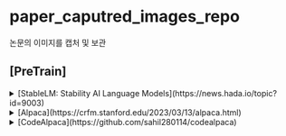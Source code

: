 
# paper_caputred_images_repo
논문의 이미지를 캡처 및 보관



## [PreTrain]
<details>
<summary>[StableLM: Stability AI Language Models](https://news.hada.io/topic?id=9003)</summary>
<div markdown="1">
  
  ```
- 3B/7B 모델을 공개, 15B/30B/65B 모델도 공개 예정이고 175B까지 계획중
- 모델은 CC BY-SA-4.0 라이센스로 출처 표기시 상업적 이용 가능
- 오픈 데이터셋인 The Pile에 기반했지만 3배 크기인 1.5T 토큰을 가지는 새로운 데이터셋으로 훈련
- 컨텍스트 길이는 4096 토큰
- PoC로 Alpaca 프로시져를 따라서 파인튜닝한 StableLM-Tuned-Alpha-7B 모델도 공개
- 5개의 대화형 데이터셋을 이용 : Stanford's Alpaca, Nomic-AI's gpt4all, RyokoAI's ShareGPT52K datasets, Databricks labs' Dolly, Anthropic's HH
- 챗봇 데모는 Hugging Face에 공개
  ```
</div>
</details>

<details>
<summary>[Alpaca](https://crfm.stanford.edu/2023/03/13/alpaca.html)</summary>

  ```
-   LLaMA 모델의 큰 약점은 질문-답변을 위한 "명령어-튜닝"이 부족하다는 것
-   OpenAI의 큰 혁신중 하나는 GPT-3에 명령어 튜닝을 추가한 것
-   스탠포드 CRFM에서 메타의 LLaMA 7B를 52K Instruction-Following 데이터를 통해서 파인튜닝
-   OpenAI의 GPT-3.5(text-davinci-003)와 비슷하게 동작하지만, 매우 작고 저렴
-   스탠포드는 여기에 52000개의 훈련 예제를 제공하고 $100 만으로 훈련 가능하게 해줌
-   가장 작은 7B 모델은 이제 라즈베리파이/모바일 폰에서도 도는데, 매우 인상적인 결과를 뽑아내줌
-   하지만, 아직 상업용은 아님(3가지 이유에서 불가능. LLaMA의 라이센스/명령어셋 데이터를 OpenAI 모델에서 만들어냄/안전조치를 설계하지 않음)
-   Alpaca는 52K의 예제와 $100의 비용으로도 7B 모델(4bit 양자화로 4GB로 줄인) 파인 튜닝이 가능하며, 최신 text-davinci-003 과 비슷한 결과를 낼수 있다는 것을 보여줌
  ```
  
</div>
</details>

<details>
<summary>[CodeAlpaca](https://github.com/sahil280114/codealpaca)</summary>



  ```
-   스탠포드 Alpaca 7B/13B 기반으로 개발자가 코딩 작업에 사용하기 좋게 튜닝한 모델
-   코드 생성에 관련된 20K 짜리 Instruction Following 데이터([`data/code_alpaca_20k.json`](https://github.com/sahil280114/codealpaca/blob/master/data/code_alpaca_20k.json)로 교체 (Self-Instruct 기술 이용)
-   데이터 생성 파이프라인을 일부 수정: 일반 작업이 아닌 코드 생성/편집/최적화에 관련되게 프롬프트를 변경
-   Hugging Face 훈련 코드와 Deepspeed 로 파인 튜닝
  ```
  
</div>
# paper_caputred_images_repo
논문의 이미지를 캡처 및 보관



## [PreTrain]
<details>
<summary>[StableLM: Stability AI Language Models](https://news.hada.io/topic?id=9003)</summary>
<div markdown="1">
  
  ```
- 3B/7B 모델을 공개, 15B/30B/65B 모델도 공개 예정이고 175B까지 계획중
- 모델은 CC BY-SA-4.0 라이센스로 출처 표기시 상업적 이용 가능
- 오픈 데이터셋인 The Pile에 기반했지만 3배 크기인 1.5T 토큰을 가지는 새로운 데이터셋으로 훈련
- 컨텍스트 길이는 4096 토큰
- PoC로 Alpaca 프로시져를 따라서 파인튜닝한 StableLM-Tuned-Alpha-7B 모델도 공개
- 5개의 대화형 데이터셋을 이용 : Stanford's Alpaca, Nomic-AI's gpt4all, RyokoAI's ShareGPT52K datasets, Databricks labs' Dolly, Anthropic's HH
- 챗봇 데모는 Hugging Face에 공개
  ```
</div>
</details>

<details>
<summary>[Alpaca](https://crfm.stanford.edu/2023/03/13/alpaca.html)</summary>

  ```
-   LLaMA 모델의 큰 약점은 질문-답변을 위한 "명령어-튜닝"이 부족하다는 것
-   OpenAI의 큰 혁신중 하나는 GPT-3에 명령어 튜닝을 추가한 것
-   스탠포드 CRFM에서 메타의 LLaMA 7B를 52K Instruction-Following 데이터를 통해서 파인튜닝
-   OpenAI의 GPT-3.5(text-davinci-003)와 비슷하게 동작하지만, 매우 작고 저렴
-   스탠포드는 여기에 52000개의 훈련 예제를 제공하고 $100 만으로 훈련 가능하게 해줌
-   가장 작은 7B 모델은 이제 라즈베리파이/모바일 폰에서도 도는데, 매우 인상적인 결과를 뽑아내줌
-   하지만, 아직 상업용은 아님(3가지 이유에서 불가능. LLaMA의 라이센스/명령어셋 데이터를 OpenAI 모델에서 만들어냄/안전조치를 설계하지 않음)
-   Alpaca는 52K의 예제와 $100의 비용으로도 7B 모델(4bit 양자화로 4GB로 줄인) 파인 튜닝이 가능하며, 최신 text-davinci-003 과 비슷한 결과를 낼수 있다는 것을 보여줌
  ```
  
</div>
</details>

<details>
<summary>[CodeAlpaca](https://github.com/sahil280114/codealpaca)</summary>


  ```
-   스탠포드 Alpaca 7B/13B 기반으로 개발자가 코딩 작업에 사용하기 좋게 튜닝한 모델
-   코드 생성에 관련된 20K 짜리 Instruction Following 데이터([`data/code_alpaca_20k.json`](https://github.com/sahil280114/codealpaca/blob/master/data/code_alpaca_20k.json)로 교체 (Self-Instruct 기술 이용)
-   데이터 생성 파이프라인을 일부 수정: 일반 작업이 아닌 코드 생성/편집/최적화에 관련되게 프롬프트를 변경
-   Hugging Face 훈련 코드와 Deepspeed 로 파인 튜닝
  ```
  
</details>


 
 
## [Production] 
- [GPT LLM 질의를 캐싱](https://github.com/zilliztech/GPTCache)
- [Alpaca .cpp](Alpaca .cpp) c++ native 구현을 통한 inference 가속 




 
